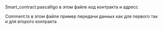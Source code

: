 

Smart_contract.pascalligo в этом файле код контракта и адресс 

Comment.ts в этом файле пример передачи данных как для первого так и для второго контракта 





